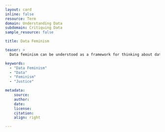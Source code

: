 ```yaml
---
layout: card
inline: false
resource: Term
domain: Understanding Data
subdomain: Critiquing Data
sample_resource: false

title: Data Feminism

teaser: >
  Data feminism can be understood as a framework for thinking about data and its relation to power through the lens of intersectional feminism as well as working toward just data practices.

keywords:
  - "Data Feminism"
  - "Data"
  - "Feminism"
  - "Justice"

metadata:
    source:
    author:
    date: 
    license: 
    citation:
    align: right

---
```

